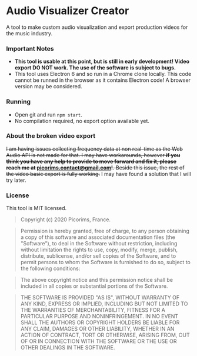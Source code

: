 # Audio Visualizer Creator
A tool to make custom audio visualization and export production videos for the music industry.

### Important Notes
- **This tool is usable at this point, but is still in early development! Video export DO NOT work. The use of the software is subject to bugs.**
- This tool uses Electron 6 and so run in a Chrome clone locally. This code cannot be runned in the browser as it contains Electron code! A browser version may be considered.

### Running
- Open git and run `npm start`.
- No compilation required, no export option available yet.

### About the broken video export
~~I am having issues collecting frequency data at non real-time as the Web Audio API is not made for that.
I may have workarounds, however **if you think you have any help to provide to move forward and fix it, please reach me at picorims.contact@gmail.com!**. Beside this issue, the rest of the video basic export is fully working.~~
I may have found a solution that I will try later.

### License
This tool is MIT licensed.

> Copyright (c) 2020 Picorims, France.

> Permission is hereby granted, free of charge, to any person obtaining a copy of this software and associated documentation files (the "Software"), to deal in the Software without restriction, including without limitation the rights to use, copy, modify, merge, publish, distribute, sublicense, and/or sell copies of the Software, and to permit persons to whom the Software is furnished to do so, subject to the following conditions:

> The above copyright notice and this permission notice shall be included in all copies or substantial portions of the Software.

> THE SOFTWARE IS PROVIDED "AS IS", WITHOUT WARRANTY OF ANY KIND, EXPRESS OR IMPLIED, INCLUDING BUT NOT LIMITED TO THE WARRANTIES OF MERCHANTABILITY, FITNESS FOR A PARTICULAR PURPOSE AND NONINFRINGEMENT. IN NO EVENT SHALL THE AUTHORS OR COPYRIGHT HOLDERS BE LIABLE FOR ANY CLAIM, DAMAGES OR OTHER LIABILITY, WHETHER IN AN ACTION OF CONTRACT, TORT OR OTHERWISE, ARISING FROM, OUT OF OR IN CONNECTION WITH THE SOFTWARE OR THE USE OR OTHER DEALINGS IN THE SOFTWARE.